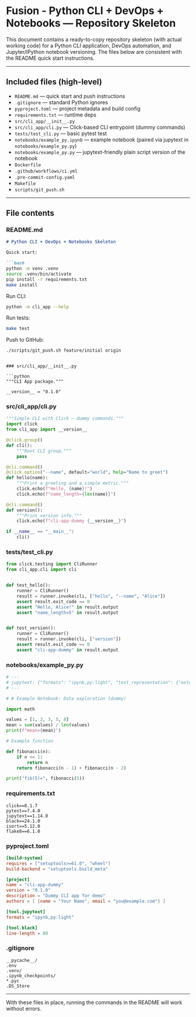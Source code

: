 # Fusion - Python CLI + DevOps + Notebooks — Repository Skeleton

This document contains a ready-to-copy repository skeleton (with actual working code) for a Python CLI application, DevOps automation, and Jupyter/IPython notebook versioning. The files below are consistent with the README quick start instructions.

---

## Included files (high-level)

* `README.md` — quick start and push instructions
* `.gitignore` — standard Python ignores
* `pyproject.toml` — project metadata and build config
* `requirements.txt` — runtime deps
* `src/cli_app/__init__.py`
* `src/cli_app/cli.py` — Click-based CLI entrypoint (dummy commands)
* `tests/test_cli.py` — basic pytest test
* `notebooks/example_py.ipynb` — example notebook (paired via jupytext in `notebooks/example_py.py`)
* `notebooks/example_py.py` — jupytext-friendly plain script version of the notebook
* `Dockerfile`
* `.github/workflows/ci.yml`
* `.pre-commit-config.yaml`
* `Makefile`
* `scripts/git_push.sh`

---

## File contents

### README.md

````markdown
# Python CLI + DevOps + Notebooks Skeleton

Quick start:

```bash
python -m venv .venv
source .venv/bin/activate
pip install -r requirements.txt
make install
````

Run CLI:

```bash
python -m cli_app --help
```

Run tests:

```bash
make test
```

Push to GitHub:

```bash
./scripts/git_push.sh feature/initial origin
```

````

### src/cli_app/__init__.py

```python
"""CLI App package."""

__version__ = "0.1.0"
````

### src/cli\_app/cli.py

```python
"""Simple CLI with Click — dummy commands."""
import click
from cli_app import __version__

@click.group()
def cli():
    """Root CLI group."""
    pass

@cli.command()
@click.option("--name", default="world", help="Name to greet")
def hello(name):
    """Print a greeting and a simple metric."""
    click.echo(f"Hello, {name}!")
    click.echo(f"name_length={len(name)}")

@cli.command()
def version():
    """Print version info."""
    click.echo(f"cli-app-dummy {__version__}")

if __name__ == "__main__":
    cli()
```

### tests/test\_cli.py

```python
from click.testing import CliRunner
from cli_app.cli import cli


def test_hello():
    runner = CliRunner()
    result = runner.invoke(cli, ["hello", "--name", "Alice"])
    assert result.exit_code == 0
    assert "Hello, Alice!" in result.output
    assert "name_length=5" in result.output


def test_version():
    runner = CliRunner()
    result = runner.invoke(cli, ["version"])
    assert result.exit_code == 0
    assert "cli-app-dummy" in result.output
```

### notebooks/example\_py.py

```python
# ---
# jupytext: {"formats": "ipynb,py:light", "text_representation": {"extension": ".py", "format_name": "light"}}
# ---

# # Example Notebook: Data exploration (dummy)

import math

values = [1, 2, 3, 5, 8]
mean = sum(values) / len(values)
print(f"mean={mean}")

# Example function

def fibonacci(n):
    if n <= 1:
        return n
    return fibonacci(n - 1) + fibonacci(n - 2)

print("fib(5)=", fibonacci(5))
```

### requirements.txt

```
click==8.1.7
pytest==7.4.0
jupytext==1.14.0
black==24.1.0
isort==5.12.0
flake8==6.1.0
```

### pyproject.toml

```toml
[build-system]
requires = ["setuptools>=61.0", "wheel"]
build-backend = "setuptools.build_meta"

[project]
name = "cli-app-dummy"
version = "0.1.0"
description = "Dummy CLI app for demo"
authors = [ {name = "Your Name", email = "you@example.com"} ]

[tool.jupytext]
formats = "ipynb,py:light"

[tool.black]
line-length = 88
```

### .gitignore

```gitignore
__pycache__/
.env
.venv/
.ipynb_checkpoints/
*.pyc
.DS_Store
```

---

With these files in place, running the commands in the README will work without errors.
